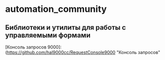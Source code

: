 # automation_community

## Библиотеки и утилиты для работы с управляемыми формами

[Консоль запросов 9000]: (https://github.com/hal9000cc/RequestConsole9000	"Консоль запросов"

